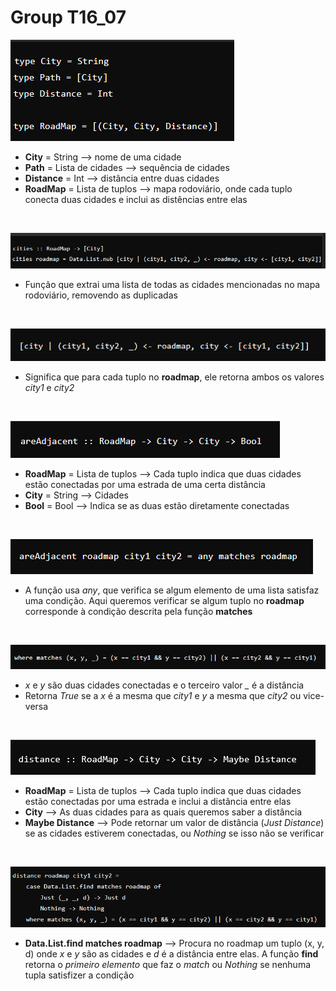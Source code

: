 # Group T16_07

![](images/types.png)

- **City** = String --> nome de uma cidade
- **Path** = Lista de cidades --> sequência de cidades
- **Distance** = Int --> distância entre duas cidades
- **RoadMap** = Lista de tuplos --> mapa rodoviário, onde cada tuplo conecta duas cidades e inclui as distências entre elas

&nbsp;

![](images/1.png)

- Função que extrai uma lista de todas as cidades mencionadas no mapa rodoviário, removendo as duplicadas

&nbsp;

![](images/2.png)

- Significa que para cada tuplo no **roadmap**, ele retorna ambos os valores *city1* e *city2*

&nbsp;

![](images/3.png)

- **RoadMap** = Lista de tuplos --> Cada tuplo indica que duas cidades estão conectadas por uma estrada de uma certa distância
- **City** = String --> Cidades
- **Bool** = Bool --> Indica se as duas estão diretamente conectadas

&nbsp;

![](images/4.png)

- A função usa *any*, que verifica se algum elemento de uma lista satisfaz uma condição. Aqui queremos verificar se algum tuplo no **roadmap** corresponde à condição descrita pela função **matches**

&nbsp;

![](images/5.png)

- *x* e *y* são duas cidades conectadas e o terceiro valor *_* é a distância
- Retorna *True* se a *x* é a mesma que *city1* e *y* a mesma que *city2* ou vice-versa

&nbsp;

![](images/6.png)

- **RoadMap** = Lista de tuplos --> Cada tuplo indica que duas cidades estão conectadas por uma estrada e inclui a distância entre elas
- **City** --> As duas cidades para as quais queremos saber a distância
- **Maybe Distance** --> Pode retornar um valor de distância (*Just Distance*) se as cidades estiverem conectadas, ou *Nothing* se isso não se verificar

&nbsp;

![](images/7.png)

- **Data.List.find matches roadmap** --> Procura no roadmap um tuplo (x, y, d) onde *x* e *y* são as cidades e *d* é a distância entre elas. A função **find** retorna o *primeiro elemento* que faz o *match* ou *Nothing* se nenhuma tupla satisfizer a condição